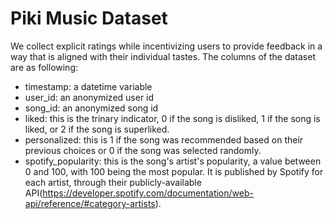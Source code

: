 # Piki Music Dataset

We collect explicit ratings while incentivizing users to provide feedback in a way that is aligned with their individual tastes. The columns of the dataset are as following:

- timestamp: a datetime variable
- user_id: an anonymized user id
- song_id: an anonymized song id
- liked: this is the trinary indicator, 0 if the song is disliked, 1 if the song is liked, or 2 if the song is superliked. 
- personalized: this is 1 if the song was recommended based on their previous choices or 0 if the song was selected randomly. 
- spotify_popularity: this is the song's artist's popularity, a value between 0 and 100, with 100 being the most popular. It is published by Spotify for each artist, through their publicly-available API(https://developer.spotify.com/documentation/web-api/reference/#category-artists). 
